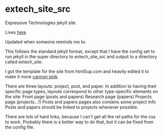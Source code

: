 extech_site_src
===============

Expressive Technologies jekyll site

Lives [here](http://extech.tufts.edu)

Updated when someone reminds me to.

This follows the standard jekyll format, except that I have the config set to run jekyll in 
the super directory to extech_site_src and output to a directory called extech_site.

I got the template for the site from html5up.com and heavily edited it to make it more [cannon pink](http://chir.ag/projects/name-that-color/#8C4563).

There are three layouts: project, post, and paper. 
In addition to having their specific page types, layouts correspond to other type-specific 
elements on the site:
Front page (posts and papers)
Research page (papers)
Projects page (projects...!)
Posts and papers pages also contains some project info
Posts and papers should be linked to projects whenever possible.

There are lots of hard links, because I can't get all the rel paths for the css to work.
Probably there is a better way to do that, but it can be fixed from the config file.
